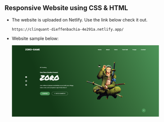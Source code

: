 ## Responsive Website using CSS & HTML

- The website is uploaded on Netlify. Use the link below check it out.

  ```
  https://clinquant-dieffenbachia-4e291a.netlify.app/
  ```
- Website sample below:

  ![alt text](https://github.com/gagandayal829ca/responsive-website/blob/master/img/Sample.png?raw=true)

